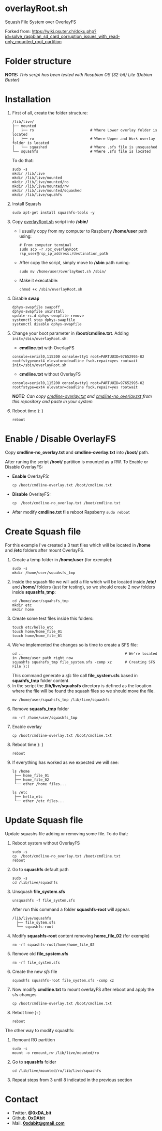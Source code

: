 # overlayRoot.sh
Squash File System over OverlayFS

Forked from: https://wiki.psuter.ch/doku.php?id=solve_raspbian_sd_card_corruption_issues_with_read-only_mounted_root_partition

# Folder structure
**NOTE:** _This script has been tested with Raspbian OS (32-bit) Lite (Debian Buster)_

# Installation
1. First of all, create the folder structure:
    ```
    /lib/live/
    ├── mounted
    │   ├── ro 							# Where Lower overlay folder is located
    │   ├── rw 							# Where Upper and Work overlay folder is located
    │   └── squashed					# Where .sfs file is unsquashed
    └── squashfs						# Where .sfs file is located
    ```

    To do that:
    ```
    sudo -s
    mkdir /lib/live
    mkdir /lib/live/mounted
    mkdir /lib/live/mounted/ro
    mkdir /lib/live/mounted/rw
    mkdir /lib/live/mounted/squashed
    mkdir /lib/live/squahfs
    ```
2. Install Squasfs 
    ``` 
    sudo apt-get install squashfs-tools -y 
    ```
3. Copy [overlayRoot.sh](https://github.com/OxDAbit/overlayRoot.sh/blob/master/src/overlay_sfs/sbin/overlayRoot.sh) script into **/sbin/**
    - I usually copy from my computer to Raspberry **/home/user** path using:
        ```
        # From computer terminal
        sudo scp -r /pc_overlayRoot rsp_user@rsp_ip_address:/destination_path
        ```
    - After copy the script, simply move to **/sbin** path runing:
        ```
        sudo mv /home/user/overlayRoot.sh /sbin/
        ```
    - Make it executable:
        ``` 
        chmod +x /sbin/overlayRoot.sh
        ```
4. Disable **swap**
    ```
    dphys-swapfile swapoff
    dphys-swapfile uninstall
    update-rc.d dphys-swapfile remove
    systemctl stop dphys-swapfile
    systemctl disable dphys-swapfile
    ```
4. Change your boot parameter in **/boot/cmdline.txt**. Adding `init=/sbin/overlayRoot.sh`:
    - **cmdline.txt** with OverlayFS
    ```
    console=serial0,115200 console=tty1 root=PARTUUID=97652995-02 rootfstype=ext4 elevator=deadline fsck.repair=yes rootwait init=/sbin/overlayRoot.sh
    ```
    - **cmdline.txt** without OverlayFS
    ```
    console=serial0,115200 console=tty1 root=PARTUUID=97652995-02 rootfstype=ext4 elevator=deadline fsck.repair=yes rootwait 
    ```
    **NOTE:** _Can copy [cmdline-overlay.txt](https://github.com/OxDAbit/overlayRoot.sh/blob/master/src/overlay_sfs/boot/cmdline-overlay.txt) and [cmdline-no_overlay.txt](https://github.com/OxDAbit/overlayRoot.sh/blob/master/src/overlay_sfs/boot/cmdline-no_overlay.txt) from this repository and paste in your system_
4. Reboot time }: )
    ```
    reboot 
    ```

# Enable / Disable OverlayFS
Copy **cmdline-no_overlay.txt** and **cmdline-overlay.txt** into **/boot/** path.

After runing the script **/boot/** partition is mounted as a RW. To Enable or Disable OverlayFS:
- **Enable** OverlayFS:
    ``` 
    cp /boot/cmdline-overlay.txt /boot/cmdline.txt
    ```
- **Disable** OverlayFS:
    ```
    cp  /boot/cmdline-no_overlay.txt /boot/cmdline.txt
    ```
- After modify **cmdline.txt** file reboot Rapsberry `sudo reboot`

# Create Squash file
For this example I've created a 3 test files which will be located in **/home** and **/etc** folders after mount OverlayFS.
1. Create a temp folder in **/home/user** (for exemple):
    ```
    sudo -s
    mkdir /home/user/squahsfs_tmp 
    ```
2. Inside the squash file we will add a file which will be located inside **/etc/** and **/home/** folders (just for testing), so we should create 2 new folders inside **squashfs_tmp**:
    ``` 
    cd /home/user/squahsfs_tmp
    mkdir etc
    mkdir home
    ```
3. Create some test files inside this folders:
    ```
    touch etc/hello_etc
    touch home/home_file_01
    touch home/home_file_01
    ```
4. We've implemented the changes so is time to create a SFS file:
    ```
    cd ..                                               # We're located in /home/user path right now
    squashfs squahsfs_tmp file_system.sfs -comp xz      # Creating SFS File }:)
    ```
    This command generate a _sfs_ file call **file_system.sfs** based in **squahfs_tmp** folder content.
5. In the script the **/lib/live/squahsfs** directory is defined as the location where the file will be found the squash files so we should move the file.
    ```
    mv /home/user/squahsfs_tmp /lib/live/squashfs
    ```
6. Remove **squasfs_tmp** folder
    ```
    rm -rf /home/user/squashfs_tmp 
    ```
7. Enable overlay
    ```
    cp /boot/cmdline-overlay.txt /boot/cmdline.txt
    ```
8. Reboot time }: )
    ```
    reboot 
    ```
9. If everything has worked as we expected we will see:
    ```
    ls /home
     ├── home_file_01
     ├── home_file_02
     └── other /home files...

    ls /etc
     ├── hello_etc
     └── other /etc files...
    ```

# Update Squash file
Update squashs file adding or removing some file. To do that:
1. Reboot system without OverlayFS
    ```
    sudo -s
    cp  /boot/cmdline-no_overlay.txt /boot/cmdline.txt
    reboot
    ```
2. Go to **squashfs** default path
    ```
    sudo -s
    cd /lib/live/squashfs
    ```
3. Unsquash **file_system.sfs**
    ```
    unsquashfs -f file_system.sfs
    ```
    After run this command a folder **squashfs-root** will appear.
    ```
    /lib/live/squashfs
      ├── file_sytem.sfs
      └── squashfs-root
    ```
4. Modify **squashfs-root** content removing **home_file_02** (for exemple)
    ```
    rm -rf squashfs-root/home/home_file_02 
    ```
5. Remove old **file_system.sfs**
    ```
    rm -rf file_system.sfs
    ```
6. Create the new _sfs_ file
    ```
    squashfs squashfs-root file_system.sfs -comp xz
    ```
7. Now modify **cmdline.txt** to mount overlayFS after reboot and apply the sfs changes
    ```
    cp /boot/cmdline-overlay.txt /boot/cmdline.txt
    ```
8. Rebot time }: )
    ```
    reboot 
    ```

The other way to modify squashfs:
1. Remount RO partition
    ```
    sudo -s
    mount -o remount,rw /lib/live/mounted/ro 
    ```
2. Go to **squashfs** folder
    ```
    cd /lib/live/mounted/ro/lib/live/squashfs
    ```
3. Repeat steps from 3 until 8 indicated in the previous section

Contact
=======
- Twitter. **@0xDA_bit**
- Github. **OxDAbit**
- Mail. **0xdabit@gmail.com**